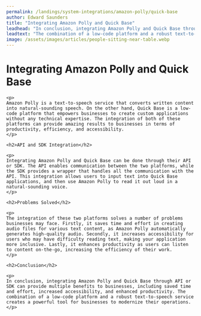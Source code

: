 ```yaml
---
permalink: /landings/system-integrations/amazon-polly/quick-base
author: Edward Saunders
title: "Integrating Amazon Polly and Quick Base"
leadhead: "In conclusion, integrating Amazon Polly and Quick Base through API or SDK can provide multiple benefits to businesses, including saved time and effort, increased accessibility, and enhanced productivity"
leadtext: "The combination of a low-code platform and a robust text-to-speech service creates a powerful tool for businesses to modernize their operations."
image: /assets/images/articles/people-sitting-near-table.webp
---
```

<div class="arttext">	<h1>Integrating Amazon Polly and Quick Base</h1>

	<p>
	Amazon Polly is a text-to-speech service that converts written content into natural-sounding speech. On the other hand, Quick Base is a low-code platform that empowers businesses to create custom applications without any technical expertise. The integration of both of these platforms can provide amazing results to businesses in terms of productivity, efficiency, and accessibility.
	</p>

	<h2>API and SDK Integration</h2>

	<p>
	Integrating Amazon Polly and Quick Base can be done through their API or SDK. The API enables communication between the two platforms, while the SDK provides a wrapper that handles all the communication with the API. This integration allows users to input text into Quick Base applications, and then use Amazon Polly to read it out loud in a natural-sounding voice.
	</p>

	<h2>Problems Solved</h2>

	<p>
	The integration of these two platforms solves a number of problems businesses may face. Firstly, it saves time and effort in creating audio files for various text content, as Amazon Polly automatically generates high-quality audio. Secondly, it increases accessibility for users who may have difficulty reading text, making your application more inclusive. Lastly, it enhances productivity as users can listen to content on-the-go, increasing the efficiency of their work.
	</p>

	<h2>Conclusion</h2>

	<p>
	In conclusion, integrating Amazon Polly and Quick Base through API or SDK can provide multiple benefits to businesses, including saved time and effort, increased accessibility, and enhanced productivity. The combination of a low-code platform and a robust text-to-speech service creates a powerful tool for businesses to modernize their operations. 
	</p>

</div>